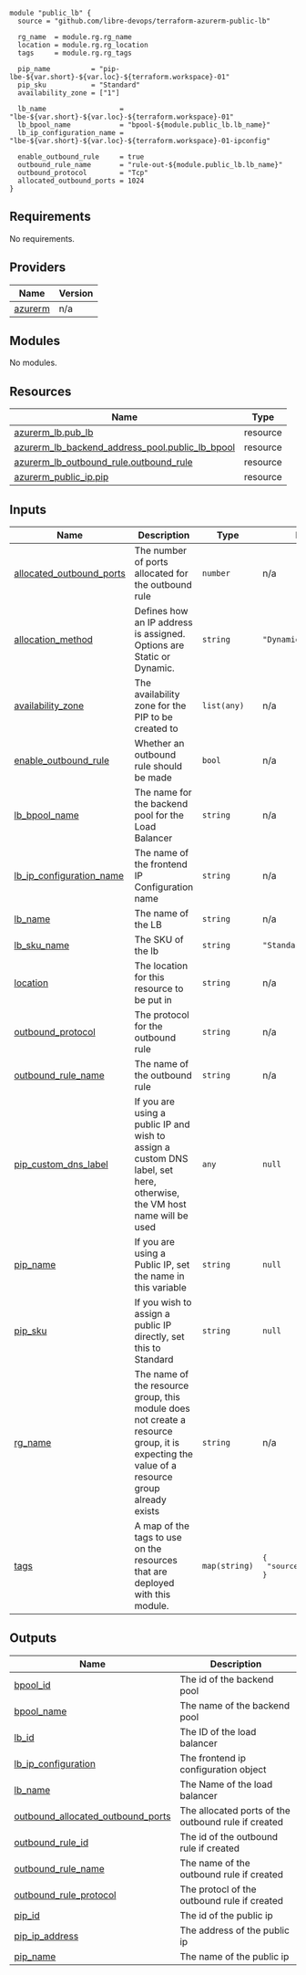 ```hcl
module "public_lb" {
  source = "github.com/libre-devops/terraform-azurerm-public-lb"

  rg_name  = module.rg.rg_name
  location = module.rg.rg_location
  tags     = module.rg.rg_tags

  pip_name          = "pip-lbe-${var.short}-${var.loc}-${terraform.workspace}-01"
  pip_sku           = "Standard"
  availability_zone = ["1"]

  lb_name                  = "lbe-${var.short}-${var.loc}-${terraform.workspace}-01"
  lb_bpool_name            = "bpool-${module.public_lb.lb_name}"
  lb_ip_configuration_name = "lbe-${var.short}-${var.loc}-${terraform.workspace}-01-ipconfig"

  enable_outbound_rule     = true
  outbound_rule_name       = "rule-out-${module.public_lb.lb_name}"
  outbound_protocol        = "Tcp"
  allocated_outbound_ports = 1024
}

```

## Requirements

No requirements.

## Providers

| Name | Version |
|------|---------|
| <a name="provider_azurerm"></a> [azurerm](#provider\_azurerm) | n/a |

## Modules

No modules.

## Resources

| Name | Type |
|------|------|
| [azurerm_lb.pub_lb](https://registry.terraform.io/providers/hashicorp/azurerm/latest/docs/resources/lb) | resource |
| [azurerm_lb_backend_address_pool.public_lb_bpool](https://registry.terraform.io/providers/hashicorp/azurerm/latest/docs/resources/lb_backend_address_pool) | resource |
| [azurerm_lb_outbound_rule.outbound_rule](https://registry.terraform.io/providers/hashicorp/azurerm/latest/docs/resources/lb_outbound_rule) | resource |
| [azurerm_public_ip.pip](https://registry.terraform.io/providers/hashicorp/azurerm/latest/docs/resources/public_ip) | resource |

## Inputs

| Name | Description | Type | Default | Required |
|------|-------------|------|---------|:--------:|
| <a name="input_allocated_outbound_ports"></a> [allocated\_outbound\_ports](#input\_allocated\_outbound\_ports) | The number of ports allocated for the outbound rule | `number` | n/a | yes |
| <a name="input_allocation_method"></a> [allocation\_method](#input\_allocation\_method) | Defines how an IP address is assigned. Options are Static or Dynamic. | `string` | `"Dynamic"` | no |
| <a name="input_availability_zone"></a> [availability\_zone](#input\_availability\_zone) | The availability zone for the PIP to be created to | `list(any)` | n/a | yes |
| <a name="input_enable_outbound_rule"></a> [enable\_outbound\_rule](#input\_enable\_outbound\_rule) | Whether an outbound rule should be made | `bool` | n/a | yes |
| <a name="input_lb_bpool_name"></a> [lb\_bpool\_name](#input\_lb\_bpool\_name) | The name for the backend pool for the Load Balancer | `string` | n/a | yes |
| <a name="input_lb_ip_configuration_name"></a> [lb\_ip\_configuration\_name](#input\_lb\_ip\_configuration\_name) | The name of the frontend IP Configuration name | `string` | n/a | yes |
| <a name="input_lb_name"></a> [lb\_name](#input\_lb\_name) | The name of the LB | `string` | n/a | yes |
| <a name="input_lb_sku_name"></a> [lb\_sku\_name](#input\_lb\_sku\_name) | The SKU of the lb | `string` | `"Standard"` | no |
| <a name="input_location"></a> [location](#input\_location) | The location for this resource to be put in | `string` | n/a | yes |
| <a name="input_outbound_protocol"></a> [outbound\_protocol](#input\_outbound\_protocol) | The protocol for the outbound rule | `string` | n/a | yes |
| <a name="input_outbound_rule_name"></a> [outbound\_rule\_name](#input\_outbound\_rule\_name) | The name of the outbound rule | `string` | n/a | yes |
| <a name="input_pip_custom_dns_label"></a> [pip\_custom\_dns\_label](#input\_pip\_custom\_dns\_label) | If you are using a public IP and wish to assign a custom DNS label, set here, otherwise, the VM host name will be used | `any` | `null` | no |
| <a name="input_pip_name"></a> [pip\_name](#input\_pip\_name) | If you are using a Public IP, set the name in this variable | `string` | `null` | no |
| <a name="input_pip_sku"></a> [pip\_sku](#input\_pip\_sku) | If you wish to assign a public IP directly, set this to Standard | `string` | `null` | no |
| <a name="input_rg_name"></a> [rg\_name](#input\_rg\_name) | The name of the resource group, this module does not create a resource group, it is expecting the value of a resource group already exists | `string` | n/a | yes |
| <a name="input_tags"></a> [tags](#input\_tags) | A map of the tags to use on the resources that are deployed with this module. | `map(string)` | <pre>{<br>  "source": "terraform"<br>}</pre> | no |

## Outputs

| Name | Description |
|------|-------------|
| <a name="output_bpool_id"></a> [bpool\_id](#output\_bpool\_id) | The id of the backend pool |
| <a name="output_bpool_name"></a> [bpool\_name](#output\_bpool\_name) | The name of the backend pool |
| <a name="output_lb_id"></a> [lb\_id](#output\_lb\_id) | The ID of the load balancer |
| <a name="output_lb_ip_configuration"></a> [lb\_ip\_configuration](#output\_lb\_ip\_configuration) | The frontend ip configuration object |
| <a name="output_lb_name"></a> [lb\_name](#output\_lb\_name) | The Name of the load balancer |
| <a name="output_outbound_allocated_outbound_ports"></a> [outbound\_allocated\_outbound\_ports](#output\_outbound\_allocated\_outbound\_ports) | The allocated ports of the outbound rule if created |
| <a name="output_outbound_rule_id"></a> [outbound\_rule\_id](#output\_outbound\_rule\_id) | The id of the outbound rule if created |
| <a name="output_outbound_rule_name"></a> [outbound\_rule\_name](#output\_outbound\_rule\_name) | The name of the outbound rule if created |
| <a name="output_outbound_rule_protocol"></a> [outbound\_rule\_protocol](#output\_outbound\_rule\_protocol) | The protocl of the outbound rule if created |
| <a name="output_pip_id"></a> [pip\_id](#output\_pip\_id) | The id of the public ip |
| <a name="output_pip_ip_address"></a> [pip\_ip\_address](#output\_pip\_ip\_address) | The address of the public ip |
| <a name="output_pip_name"></a> [pip\_name](#output\_pip\_name) | The name of the public ip |
